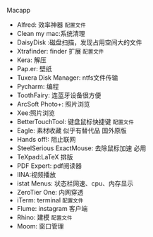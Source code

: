 Macapp

- Alfred: 效率神器 `配置文件`
- Clean my mac:系统清理
- DaisyDisk :磁盘扫描，发现占用空间大的文件
- Xtrafinder: finder 扩展 `配置文件`
- Kera: 解压
- Pap.er: 壁纸
- Tuxera Disk Manager: ntfs文件传输
- Pycharm: 编程
- ToothFairy: 连蓝牙设备很方便
- ArcSoft Photo+: 照片浏览
- Xee:照片浏览
- BetterTouchTool: 键盘鼠标快捷键  `配置文件`
- Eagle: 素材收藏 似乎有替代品 国外原版
- Hands off!: 阻止联网
- SteelSerious ExactMouse: 去除鼠标加速 必用
- TeXpad:LaTeX 排版
- PDF Expert: pdf阅读器
- IINA:视频播放
- istat Menus: 状态栏网速、cpu、内存显示
- ZeroTier One: 内网穿透
- iTerm: terminal `配置文件`
- Flume: instagram 客户端
- Rhino: 建模 `配置文件`
- Moom: 窗口管理

